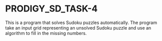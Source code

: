 # PRODIGY_SD_TASK-4
This is a program that solves Sudoku puzzles automatically. The program take an input grid representing an unsolved Sudoku puzzle and use an algorithm to fill in the missing numbers.

